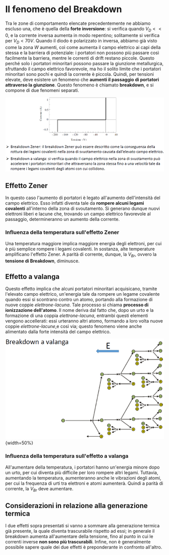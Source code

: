 # Il fenomeno del Breakdown

Tra le zone di comportamento elencate precedentemente ne abbiamo escluso una, che è quella della **forte inversione**: si verifica quando $V_D << 0$, e la corrente inversa aumenta in modo repentino; solitamente si verifica per $V_D < 70 V$.
Quando il diodo è polarizzato in inversa, abbiamo già visto come la zona $W$ aumenti, coì come aumenta il campo elettrico ai capi della stessa e la barriera di potenziale: i portatori non possono più passare così facilmente la barriera, mentre le correnti di drift restano piccole. Questo perché solo i portatori minoritari possono passare la giunzione metallurgica, sfruttando il campo elettrico favorevole, ma ho il solito limite che i portatori minoritari sono pochi e quindi la corrente è piccola. Quindi, per tensioni elevate, deve esistere un fenomeno che **aumenti il passaggio di portatori attraverso la giunzione**. Questo fenomeno è chiamato **breakdown**, e si compone di due fenomeni separati.

![Effetti Zener e a valanga](../images/05_Breakdown/riassuntoZener-Valanga.png)

## Effetto Zener

In questo caso l'aumento di portatori è legato all'aumento dell'intensità del campo elettrico. Esso infatti diventa tale da **rompere alcuni legami covalenti** all'interno della zona di svoutamento. Si generano dunque nuovi elettroni liberi e lacune che, trovando un campo elettrico favorevole al passaggio, determineranno un aumento della corrente.

### Influenza della temperatura sull'effetto Zener

Una temperatura maggiore implica maggiore energia degli elettroni, per cui è più semplice rompere i legami covalenti. In sostanza, alte temperature amplificano l'effetto Zener. A parità di corrente, dunque, la $V_{Br}$, ovvero la **tensione di Breakdown**, diminusce.

## Effetto a valanga

Questo effetto implica che alcuni portatori minoritari acquisicano, tramite l'elevato campo elettrico, un'energia tale da rompere un legame covalente quando essi si scontrano contro un atomo, portando alla formazione di nuove coppie *elettrone-lacuna*. Tale processo si chiama **processo di ionizzazione dell'atomo**. Il nome deriva dal fatto che, dopo un urto e la formazione di una coppia *elettrone-lacuna*, entrambi questi elementi vengono accellerati: essi urteranno altri atomo, formando a loro volta nuove coppie *elettrone-lacune*,e così via; questo fenomeno viene anche alimentato dalla forte intensità del campo elettrico.

![Schematizzazione del breakdown a valanga](../images/05_Breakdown/BreakdownValanga.png){width=50%}

### Influenza della temperatura sull'effetto a valanga

All'aumentare della temperatura, i portatori hanno un'energia minore dopo un urto, per cui diventa più difficile per loro rompere altri legami. Tuttavia, aumentando la temperatura, aumenteranno anche le vibrazioni degli atomi, per cui la frequenza di urti tra elettroni e atomi aumenterà. Quindi a parità di corrente, la $V_{Br}$ deve aumentare.


## Considerazioni in relazione alla generazione termica

I due effetti sopra presentati si vanno a sommare alla generazione termica già presente, la quale diventa trascurabile rispetto ad essi; in generale il breakdown aumenta all'aumentare della tensione, fino al punto in cui le correnti inverse **non sono più trascurabili**. Infine, non è generalmente possibile sapere quale dei due effetti è preponderante in confronto all'altro.
